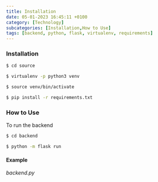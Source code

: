 ```yaml
---
title: Installation
date: 05-01-2023 16:45:11 +0100
category: [Technology]
subcategories: [Installation,How to Use]
tags: [backend, python, flask, virtualenv, requirements]
---
```


### Installation

```bash
$ cd source

$ virtualenv -p python3 venv

$ source venv/bin/activate

$ pip install -r requirements.txt
```

### How to Use
To run the backend
```bash
$ cd backend

$ python -m flask run
```

#### Example
*backend.py*

